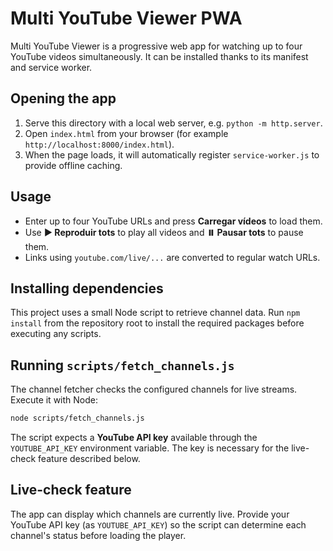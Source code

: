 # Multi YouTube Viewer PWA

Multi YouTube Viewer is a progressive web app for watching up to four YouTube videos simultaneously. It can be installed thanks to its manifest and service worker.

## Opening the app

1. Serve this directory with a local web server, e.g. `python -m http.server`.
2. Open `index.html` from your browser (for example `http://localhost:8000/index.html`).
3. When the page loads, it will automatically register `service-worker.js` to provide offline caching.

## Usage

- Enter up to four YouTube URLs and press **Carregar vídeos** to load them.
- Use **▶️ Reproduir tots** to play all videos and **⏸️ Pausar tots** to pause them.
- Links using `youtube.com/live/...` are converted to regular watch URLs.

## Installing dependencies

This project uses a small Node script to retrieve channel data. Run `npm install`
from the repository root to install the required packages before executing any
scripts.

## Running `scripts/fetch_channels.js`

The channel fetcher checks the configured channels for live streams. Execute it
with Node:

```bash
node scripts/fetch_channels.js
```

The script expects a **YouTube API key** available through the `YOUTUBE_API_KEY`
environment variable. The key is necessary for the live-check feature described
below.

## Live-check feature

The app can display which channels are currently live. Provide your YouTube API
key (as `YOUTUBE_API_KEY`) so the script can determine each channel's status
before loading the player.

